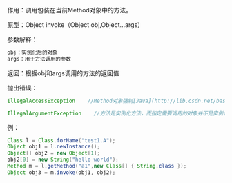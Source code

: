 作用：调用包装在当前Method对象中的方法。

原型：Object invoke（Object obj,Object...args）

参数解释：

```java
obj：实例化后的对象
args：用于方法调用的参数
```

返回：根据obj和args调用的方法的返回值

抛出错误：

```java
IllegalAccessException    //Method对象强制[Java](http://lib.csdn.net/base/java)语言执行控制 或 无权访问obj对象

IllegalArgumentException    //方法是实例化方法，而指定需要调用的对象并不是实例化后的类或接口
```

例：

```java
Class l = Class.forName("test1.A"); 
Object obj1 = l.newInstance(); 
Object[] obj2 = new Object[1];
obj2[0] = new String("hello world"); 
Method m = l.getMethod("a1",new Class[] { String.class });
Object obj3 = m.invoke(obj1, obj2);
```



